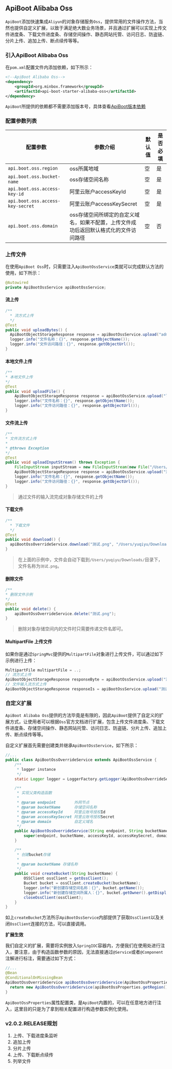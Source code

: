## ApiBoot Alibaba Oss

`ApiBoot`添加快速集成`Aliyun`的对象存储服务`Oss`，提供常用的文件操作方法，当然也提供自定义扩展，以致于满足绝大数业务场景，并且通过扩展可以实现上传文件进度条、下载文件进度条、存储空间操作、静态网站托管、访问日志、防盗链、分片上传、追加上传、断点续传等等。

### 引入ApiBoot Alibaba Oss

在`pom.xml`配置文件内添加依赖，如下所示：

```xml
<!--ApiBoot Alibaba Oss-->
<dependency>
	<groupId>org.minbox.framework</groupId>
	<artifactId>api-boot-starter-alibaba-oss</artifactId>
</dependency>
```

`ApiBoot`所提供的依赖都不需要添加版本号，具体查看[ApiBoot版本依赖](https://github.com/hengboy/api-boot/blob/master/README.md#%E6%B7%BB%E5%8A%A0%E7%89%88%E6%9C%AC%E4%BE%9D%E8%B5%96)

### 配置参数列表

| 配置参数                         | 参数介绍                                                     | 默认值 | 是否必填 |
| -------------------------------- | ------------------------------------------------------------ | ------ | -------- |
| `api.boot.oss.region`            | oss所属地域                                                  | 空     | 是       |
| `api.boot.oss.bucket-name`       | oss存储空间名称                                              | 空     | 是       |
| `api.boot.oss.access-key-id`     | 阿里云账户accessKeyId                                        | 空     | 是       |
| `api.boot.oss.access-key-secret` | 阿里云账户accessKeySecret                                    | 空     | 是       |
| `api.boot.oss.domain`            | oss存储空间所绑定的自定义域名，如果不配置，上传文件成功后返回默认格式化的文件访问路径 | 空     | 否       |

### 上传文件

在使用`ApiBoot Oss`时，只需要注入`ApiBootOssService`类就可以完成默认方法的使用，如下所示：

```java
@Autowired
private ApiBootOssService apiBootOssService;
```

#### 流上传

```java
/**
  * 流方式上传
  */
@Test
public void uploadBytes() {
  ApiBootObjectStorageResponse response = apiBootOssService.upload("admin.txt", "admin".getBytes());
  logger.info("文件名称：{}", response.getObjectName());
  logger.info("文件访问路径：{}", response.getObjectUrl());
}
```

#### 本地文件上传

```java
/**
* 本地文件上传
*/
@Test
public void uploadFile() {
	ApiBootObjectStorageResponse response = apiBootOssService.upload("logo.png", "/Users/yuqiyu/Downloads/logo.png");
	logger.info("文件名称：{}", response.getObjectName());
	logger.info("文件访问路径：{}", response.getObjectUrl());
}
```

#### 文件流上传

```java
/**
* 文件流方式上传
*
* @throws Exception
*/
@Test
public void uploadInputStream() throws Exception {
	FileInputStream inputStream = new FileInputStream(new File("/Users/yuqiyu/Downloads/logo.png"));
	ApiBootObjectStorageResponse response = apiBootOssService.upload("测试.png", inputStream);
	logger.info("文件名称：{}", response.getObjectName());
	logger.info("文件访问路径：{}", response.getObjectUrl());
}
```

> 通过文件的输入流完成对象存储文件的上传

#### 下载文件

```java
/**
  * 下载文件
  */
@Test
public void download() {
  apiBootOssOverrideService.download("测试.png", "/Users/yuqiyu/Downloads/测试.png");
}
```

>  在上面的示例中，文件会自动下载到`/Users/yuqiyu/Downloads/`目录下，文件名称为`测试.png`。

#### 删除文件

```java
/**
* 删除文件示例
*/
@Test
public void delete() {
	apiBootOssOverrideService.delete("测试.png");
}
```

>  删除对象存储空间内的文件时只需要传递文件名即可。

#### MultipartFile 上传文件

如果你是通过`SpringMvc`提供的`MultipartFile`对象进行上传文件，可以通过如下示例进行上传：

```java
MultipartFile multipartFile = ..;
// 流方式上传
ApiBootObjectStorageResponse responseByte = apiBootOssService.upload("测试.png", multipartFile.getBytes());
// 文件输入流方式上传
ApiBootObjectStorageResponse responseIs = apiBootOssService.upload("测试.png", multipartFile.getInputStream());
```



### 自定义扩展

`ApiBoot Alibaba Oss`提供的方法毕竟是有限的，因此`ApiBoot`提供了自定义的扩展方式，让使用者可以根据`Oss`官方文档进行扩展，包含上传文件进度条、下载文件进度条、存储空间操作、静态网站托管、访问日志、防盗链、分片上传、追加上传、断点续传等等。

自定义扩展首先需要创建类并继承`ApiBootOssService`，如下所示：

```java
//...
public class ApiBootOssOverrideService extends ApiBootOssService {
    /**
     * logger instance
     */
    static Logger logger = LoggerFactory.getLogger(ApiBootOssOverrideService.class);

    /**
     * 实现父类构造函数
     *
     * @param endpoint        外网节点
     * @param bucketName      存储空间名称
     * @param accessKeyId     阿里云账号授权Id
     * @param accessKeySecret 阿里云账号授权Secret
     * @param domain          自定义域名
     */
    public ApiBootOssOverrideService(String endpoint, String bucketName, String accessKeyId, String accessKeySecret, String domain) {
        super(endpoint, bucketName, accessKeyId, accessKeySecret, domain);
    }

    /**
     * 创建bucket存储
     *
     * @param bucketName 存储名称
     */
    public void createBucket(String bucketName) {
        OSSClient ossClient = getOssClient();
        Bucket bucket = ossClient.createBucket(bucketName);
        logger.info("新创建存储空间名称：{}", bucket.getName());
        logger.info("新创建存储空间所属人：{}", bucket.getOwner().getDisplayName());
        closeOssClient(ossClient);
    }
}
```

如上`createBucket`方法所示`ApiBootOssService`内部提供了获取`OssClient`以及关闭`OssClient`连接的方法，可以直接调用。

**扩展生效**

我们自定义的扩展，需要将实例放入`SpringIOC`容器内，方便我们在使用处进行注入，要注意，由于构造函数参数的原因，无法直接通过`@Service`或者`@Component`注解进行标注，需要通过如下方式：

```java
//...
@Bean
@ConditionalOnMissingBean
ApiBootOssOverrideService apiBootOssOverrideService(ApiBootOssProperties apiBootOssProperties) {
  return new ApiBootOssOverrideService(apiBootOssProperties.getRegion().getEndpoint(), apiBootOssProperties.getBucketName(), apiBootOssProperties.getAccessKeyId(), apiBootOssProperties.getAccessKeySecret(), apiBootOssProperties.getDomain());
}
```

`ApiBootOssProperties`属性配置类，是`ApiBoot`内置的，可以在任意地方进行注入，这里目的只是为了拿到相关配置进行构造参数实例化使用。

### v2.0.2.RELEASE规划

1. 上传、下载进度条监听
2. 追加上传
3. 分片上传
4. 上传、下载断点续传
5. 列举文件
